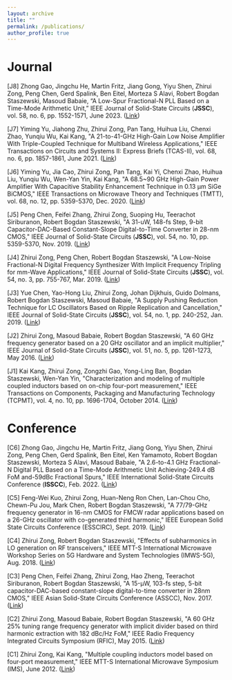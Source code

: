 ```yaml
---
layout: archive
title: ""
permalink: /publications/
author_profile: true
---
```

Journal 
=================
[J8] Zhong Gao, Jingchu He, Martin Fritz, Jiang Gong, Yiyu Shen, Zhirui Zong, Peng Chen, Gerd Spalink, Ben Eitel, Morteza S Alavi, Robert Bogdan Staszewski, Masoud Babaie, “A Low-Spur Fractional-N PLL Based on a Time-Mode Arithmetic Unit,” IEEE Journal of Solid-State Circuits (**JSSC**), vol. 58, no. 6, pp. 1552-1571, June 2023. ([Link](https://ieeexplore.ieee.org/stamp/stamp.jsp?tp=&arnumber=9917492))

[J7] Yiming Yu, Jiahong Zhu, Zhirui Zong, Pan Tang, Huihua Liu, Chenxi Zhao, Yunqiu Wu, Kai Kang, "A 21-to-41-GHz High-Gain Low Noise Amplifier With Triple-Coupled Technique for Multiband Wireless Applications," IEEE Transactions on Circuits and Systems II: Express Briefs (TCAS-II), vol. 68, no. 6, pp. 1857-1861, June 2021. ([Link](https://ieeexplore.ieee.org/stamp/stamp.jsp?tp=&arnumber=9309377))

[J6] Yiming Yu, Jia Cao, Zhirui Zong, Pan Tang, Kai Yi, Chenxi Zhao, Huihua Liu, Yunqiu Wu, Wen-Yan Yin, Kai Kang, "A 68.5~90 GHz High-Gain Power Amplifier With Capacitive Stability Enhancement Technique in 0.13 μm SiGe BiCMOS," IEEE Transactions on Microwave Theory and Techniques (TMTT), vol. 68, no. 12, pp. 5359-5370, Dec. 2020. ([Link](https://ieeexplore.ieee.org/stamp/stamp.jsp?tp=&arnumber=9194042))

[J5] Peng Chen, Feifei Zhang, Zhirui Zong, Suoping Hu, Teerachot Siriburanon, Robert Bogdan Staszewski, "A 31-uW, 148-fs Step, 9-bit Capacitor-DAC-Based Constant-Slope Digital-to-Time Converter in 28-nm CMOS," IEEE Journal of Solid-State Circuits (**JSSC**), vol. 54, no. 10, pp. 5359-5370, Nov. 2019. ([Link](https://ieeexplore.ieee.org/stamp/stamp.jsp?tp=&arnumber=8850049))

[J4] Zhirui Zong, Peng Chen, Robert Bogdan Staszewski, "A Low-Noise Fractional-N Digital Frequency Synthesizer With Implicit Frequency Tripling for mm-Wave Applications," IEEE Journal of Solid-State Circuits (**JSSC**), vol. 54, no. 3, pp. 755-767, Mar. 2019. ([Link](https://ieeexplore.ieee.org/stamp/stamp.jsp?tp=&arnumber=8594572))

[J3] Yue Chen, Yao-Hong Liu, Zhirui Zong, Johan Dijkhuis, Guido Dolmans, Robert Bogdan Staszewski, Masoud Babaie, "A Supply Pushing Reduction Technique for LC Oscillators Based on Ripple Replication and Cancellation," IEEE Journal of Solid-State Circuits (**JSSC**), vol. 54, no. 1, pp. 240-252, Jan. 2019. ([Link](https://ieeexplore.ieee.org/stamp/stamp.jsp?tp=&arnumber=8486740))

[J2] Zhirui Zong, Masoud Babaie, Robert Bogdan Staszewski, "A 60 GHz frequency generator based on a 20 GHz oscillator and an implicit multiplier," IEEE Journal of Solid-State Circuits (**JSSC**), vol. 51, no. 5, pp. 1261-1273, May 2016. ([Link](https://ieeexplore.ieee.org/stamp/stamp.jsp?tp=&arnumber=7433939))

[J1] Kai Kang, Zhirui Zong, Zongzhi Gao, Yong-Ling Ban, Bogdan Staszewski, Wen-Yan Yin, "Characterization and modeling of multiple coupled inductors based on on-chip four-port measurement," IEEE Transactions on Components, Packaging and Manufacturing Technology (TCPMT), vol. 4, no. 10, pp. 1696-1704, October 2014. ([Link](https://ieeexplore.ieee.org/stamp/stamp.jsp?tp=&arnumber=6891283))




Conference 
==================
[C6] Zhong Gao, Jingchu He, Martin Fritz, Jiang Gong, Yiyu Shen, Zhirui Zong, Peng Chen, Gerd Spalink, Ben Eitel, Ken Yamamoto, Robert Bogdan Staszewski, Morteza S Alavi, Masoud Babaie, "A 2.6-to-4.1 GHz Fractional-N Digital PLL Based on a Time-Mode Arithmetic Unit Achieving-249.4 dB FoM and-59dBc Fractional Spurs," IEEE International Solid-State Circuits Conference (**ISSCC**), Feb. 2022. ([Link](https://ieeexplore.ieee.org/stamp/stamp.jsp?tp=&arnumber=9731561))

[C5] Feng-Wei Kuo, Zhirui Zong, Huan-Neng Ron Chen, Lan-Chou Cho, Chewn-Pu Jou, Mark Chen, Robert Bogdan Staszewski, "A 77/79-GHz frequency generator in 16-nm CMOS for FMCW radar applications based on a 26-GHz oscillator with co-generated third harmonic," IEEE European Solid State Circuits Conference (ESSCIRC), Sept. 2019. ([Link](https://ieeexplore.ieee.org/stamp/stamp.jsp?tp=&arnumber=8902490))

[C4] Zhirui Zong, Robert Bogdan Staszewski, "Effects of subharmonics in LO generation on RF transceivers," IEEE MTT-S International Microwave Workshop Series on 5G Hardware and System Technologies (IMWS-5G), Aug. 2018. ([Link](https://ieeexplore.ieee.org/stamp/stamp.jsp?tp=&arnumber=8484718))

[C3] Peng Chen, Feifei Zhang, Zhirui Zong, Hao Zheng, Teerachot Siriburanon, Robert Bogdan Staszewski, "A 15-μW, 103-fs step, 5-bit capacitor-DAC-based constant-slope digital-to-time converter in 28nm CMOS," IEEE Asian Solid-State Circuits Conference (ASSCC), Nov. 2017. ([Link](https://ieeexplore.ieee.org/stamp/stamp.jsp?tp=&arnumber=8240224))

[C2] Zhirui Zong, Masoud Babaie, Robert Bogdan Staszewski, "A 60 GHz 25% tuning range frequency generator with implicit divider based on third harmonic extraction with 182 dBc/Hz FoM," IEEE Radio Frequency Integrated Circuits Symposium (RFIC), May 2015. ([Link](https://ieeexplore.ieee.org/stamp/stamp.jsp?tp=&arnumber=7337759))

[C1] Zhirui Zong, Kai Kang, "Multiple coupling inductors model based on four-port measurement," IEEE MTT-S International Microwave Symposium (IMS), June 2012. ([Link](https://ieeexplore.ieee.org/stamp/stamp.jsp?tp=&arnumber=6259770))
